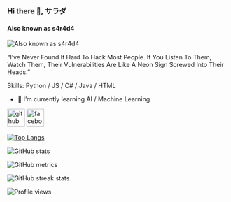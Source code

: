 ### Hi there 👋, サラダ
#### Also known as s4r4d4
![Also known as s4r4d4](https://images5.alphacoders.com/112/thumb-1920-1123013.jpg)

“I’ve Never Found It Hard To Hack Most People. If You Listen To Them, Watch Them, Their Vulnerabilities Are Like A Neon Sign Screwed Into Their Heads.”

Skills: Python / JS / C# / Java / HTML

- 🌱 I’m currently learning AI / Machine Learning 


[<img src='https://cdn.jsdelivr.net/npm/simple-icons@3.0.1/icons/github.svg' alt='github' height='40'>](https://github.com/s4r4d4xwork)  [<img src='https://cdn.jsdelivr.net/npm/simple-icons@3.0.1/icons/facebook.svg' alt='facebook' height='40'>](https://www.facebook.com/s4r4d4)  

[![Top Langs](https://github-readme-stats.vercel.app/api/top-langs/?username=s4r4d4xwork)](https://github.com/anuraghazra/github-readme-stats)

![GitHub stats](https://github-readme-stats.vercel.app/api?username=s4r4d4xwork&show_icons=true)  

![GitHub metrics](https://metrics.lecoq.io/s4r4d4xwork)  

![GitHub streak stats](https://github-readme-streak-stats.herokuapp.com/?user=s4r4d4xwork)  

![Profile views](https://gpvc.arturio.dev/s4r4d4xwork)  
